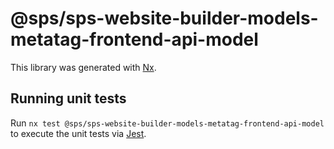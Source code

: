 # @sps/sps-website-builder-models-metatag-frontend-api-model

This library was generated with [Nx](https://nx.dev).

## Running unit tests

Run `nx test @sps/sps-website-builder-models-metatag-frontend-api-model` to execute the unit tests via [Jest](https://jestjs.io).
